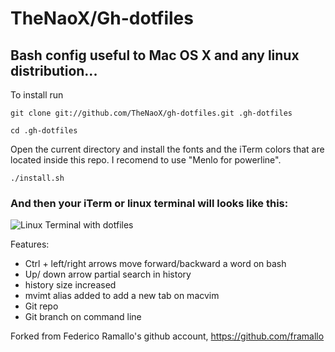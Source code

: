 # TheNaoX/Gh-dotfiles 
## Bash config useful to Mac OS X and any linux distribution...

To install run

 `git clone git://github.com/TheNaoX/gh-dotfiles.git .gh-dotfiles`

 `cd .gh-dotfiles`

Open the current directory and install the fonts and the iTerm colors that are located inside this repo.
I recomend to use "Menlo for powerline".

 `./install.sh`

### And then your iTerm or linux terminal will looks like this:

 ![Linux Terminal with dotfiles](http://twitpic.com/proxy/web18/img/692939353-07a0551fa8595dafd348ab550ddd4469.50b2fe58-scaled.png)

Features:

*   Ctrl + left/right arrows move forward/backward a word on bash
*   Up/ down arrow partial search in history
*   history size increased
*   mvimt alias added to add a new tab on macvim
*   Git repo
*   Git branch on command line

Forked from Federico Ramallo's github account, https://github.com/framallo
